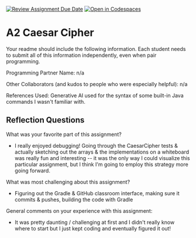 [![Review Assignment Due Date](https://classroom.github.com/assets/deadline-readme-button-22041afd0340ce965d47ae6ef1cefeee28c7c493a6346c4f15d667ab976d596c.svg)](https://classroom.github.com/a/EMzpsL_M)
[![Open in Codespaces](https://classroom.github.com/assets/launch-codespace-2972f46106e565e64193e422d61a12cf1da4916b45550586e14ef0a7c637dd04.svg)](https://classroom.github.com/open-in-codespaces?assignment_repo_id=18257752)
# A2 Caesar Cipher

Your readme should include the following information. Each student needs to submit all of this information independently, even when pair programming. 

Programming Partner Name: n/a

Other Collaborators (and kudos to people who were especially helpful): n/a

References Used: Generative AI used for the syntax of some built-in Java commands I wasn't familiar with. 


## Reflection Questions

What was your favorite part of this assignment?
- I really enjoyed debugging! Going through the CaesarCipher tests & actually sketching out the arrays & the implementations on a whiteboard was really fun and interesting -- it was the only way I could visualize this particular assignment, but I think I'm going to employ this strategy more going forward. 

What was most challenging about this assignment?
- Figuring out the Gradle & GitHub classroom interface, making sure it commits & pushes, building the code with Gradle

General comments on your experience with this assignment:
- It was pretty daunting / challenging at first and I didn't really know where to start but I just kept coding and eventually figured it out!
